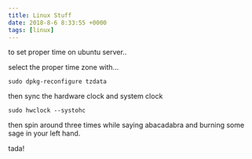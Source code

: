 ```yaml
---
title: Linux Stuff
date: 2018-8-6 8:33:55 +0000
tags: [linux]
---
```


to set proper time on ubuntu server..

select the proper time zone with...
```
sudo dpkg-reconfigure tzdata
```

then sync the hardware clock and system clock
```
sudo hwclock --systohc
```

then spin around three times while saying abacadabra and burning some sage in your left hand.

tada!

